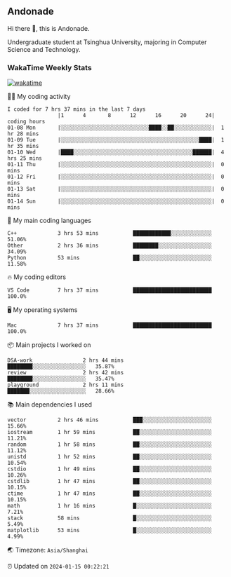 ## Andonade

Hi there 👋, this is Andonade.

Undergraduate student at Tsinghua University, majoring in Computer Science and Technology.

### WakaTime Weekly Stats

[![wakatime](https://wakatime.com/badge/user/018bd8cc-ca3d-4a3e-a11d-74879d0e0c99.svg)](https://wakatime.com/@018bd8cc-ca3d-4a3e-a11d-74879d0e0c99)

🧑‍💻 My coding activity 

```text
I coded for 7 hrs 37 mins in the last 7 days
          		|1      4       8      12      16      20      24|	coding hours
01-08 Mon		|░░░░░░░░░░░░░░░░░░░░░░░░░░░░████░░██░░░░░░░░░░░░|	1 hr 28 mins
01-09 Tue		|░░░░░░░░░░░░░░░░░░░░░░░░░░░░░░░░░░░░░░░░░░░░████|	1 hr 35 mins
01-10 Wed		|████░░░░░░░░░░░░░░░░░░░░░░░░░░░░░░░░░░░░░░██████|	4 hrs 25 mins
01-11 Thu		|░░░░░░░░░░░░░░░░░░░░░░░░░░░░░░░░░░░░░░░░░░░░░░░░|	0 mins
01-12 Fri		|░░░░░░░░░░░░░░░░░░░░░░░░░░░░░░░░░░░░░░░░░░░░░░░░|	0 mins
01-13 Sat		|░░░░░░░░░░░░░░░░░░░░░░░░░░░░░░░░░░░░░░░░░░░░░░░░|	0 mins
01-14 Sun		|░░░░░░░░░░░░░░░░░░░░░░░░░░░░░░░░░░░░░░░░░░░░░░░░|	0 mins
```

🌱 My main coding languages 

```text
C++            	3 hrs 53 mins       	████████████░░░░░░░░░░░░░	51.06%
Other          	2 hrs 36 mins       	████████░░░░░░░░░░░░░░░░░	34.09%
Python         	53 mins             	██░░░░░░░░░░░░░░░░░░░░░░░	11.58%
```

🔥 My coding editors 

```text
VS Code        	7 hrs 37 mins       	█████████████████████████	100.0%
```

🖥️ My operating systems 

```text
Mac            	7 hrs 37 mins       	█████████████████████████	100.0%
```

📦 Main projects I worked on 

```text
DSA-work            	2 hrs 44 mins       	████████░░░░░░░░░░░░░░░░░	35.87%
review              	2 hrs 42 mins       	████████░░░░░░░░░░░░░░░░░	35.47%
playground          	2 hrs 11 mins       	███████░░░░░░░░░░░░░░░░░░	28.66%
```

📚 Main dependencies I used 

```text
vector         	2 hrs 46 mins       	███░░░░░░░░░░░░░░░░░░░░░░	15.66%
iostream       	1 hr 59 mins        	██░░░░░░░░░░░░░░░░░░░░░░░	11.21%
random         	1 hr 58 mins        	██░░░░░░░░░░░░░░░░░░░░░░░	11.12%
unistd         	1 hr 52 mins        	██░░░░░░░░░░░░░░░░░░░░░░░	10.54%
cstdio         	1 hr 49 mins        	██░░░░░░░░░░░░░░░░░░░░░░░	10.26%
cstdlib        	1 hr 47 mins        	██░░░░░░░░░░░░░░░░░░░░░░░	10.15%
ctime          	1 hr 47 mins        	██░░░░░░░░░░░░░░░░░░░░░░░	10.15%
math           	1 hr 16 mins        	█░░░░░░░░░░░░░░░░░░░░░░░░	7.21%
stack          	58 mins             	█░░░░░░░░░░░░░░░░░░░░░░░░	5.49%
matplotlib     	53 mins             	█░░░░░░░░░░░░░░░░░░░░░░░░	4.99%
```

🌏 Timezone: `Asia/Shanghai`

⏰ Updated on `2024-01-15 00:22:21`
